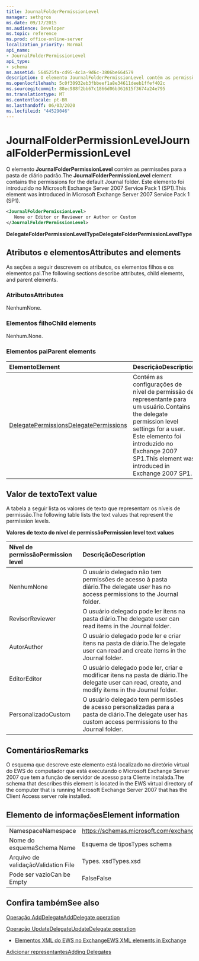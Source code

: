 ```yaml
---
title: JournalFolderPermissionLevel
manager: sethgros
ms.date: 09/17/2015
ms.audience: Developer
ms.topic: reference
ms.prod: office-online-server
localization_priority: Normal
api_name:
- JournalFolderPermissionLevel
api_type:
- schema
ms.assetid: 564525fa-cd95-4c1a-9d6c-3806be664579
description: O elemento JournalFolderPermissionLevel contém as permissões para a pasta de diário padrão. Este elemento foi introduzido no Microsoft Exchange Server 2007 Service Pack 1 (SP1).
ms.openlocfilehash: 5c0f30932eb3fbbeef1a8e34611deeb1ffef402c
ms.sourcegitcommit: 88ec988f2bb67c1866d06b361615f3674a24e795
ms.translationtype: MT
ms.contentlocale: pt-BR
ms.lasthandoff: 06/03/2020
ms.locfileid: "44529046"
---
```

# <a name="journalfolderpermissionlevel"></a><span data-ttu-id="dc758-104">JournalFolderPermissionLevel</span><span class="sxs-lookup"><span data-stu-id="dc758-104">JournalFolderPermissionLevel</span></span>

<span data-ttu-id="dc758-105">O elemento **JournalFolderPermissionLevel** contém as permissões para a pasta de diário padrão.</span><span class="sxs-lookup"><span data-stu-id="dc758-105">The **JournalFolderPermissionLevel** element contains the permissions for the default Journal folder.</span></span> <span data-ttu-id="dc758-106">Este elemento foi introduzido no Microsoft Exchange Server 2007 Service Pack 1 (SP1).</span><span class="sxs-lookup"><span data-stu-id="dc758-106">This element was introduced in Microsoft Exchange Server 2007 Service Pack 1 (SP1).</span></span> 
  
```xml
<JournalFolderPermissionLevel>
   None or Editor or Reviewer or Author or Custom
</JournalFolderPermissionLevel>
```

 <span data-ttu-id="dc758-107">**DelegateFolderPermissionLevelType**</span><span class="sxs-lookup"><span data-stu-id="dc758-107">**DelegateFolderPermissionLevelType**</span></span>
## <a name="attributes-and-elements"></a><span data-ttu-id="dc758-108">Atributos e elementos</span><span class="sxs-lookup"><span data-stu-id="dc758-108">Attributes and elements</span></span>

<span data-ttu-id="dc758-109">As seções a seguir descrevem os atributos, os elementos filhos e os elementos pai.</span><span class="sxs-lookup"><span data-stu-id="dc758-109">The following sections describe attributes, child elements, and parent elements.</span></span>
  
### <a name="attributes"></a><span data-ttu-id="dc758-110">Atributos</span><span class="sxs-lookup"><span data-stu-id="dc758-110">Attributes</span></span>

<span data-ttu-id="dc758-111">Nenhum</span><span class="sxs-lookup"><span data-stu-id="dc758-111">None.</span></span>
  
### <a name="child-elements"></a><span data-ttu-id="dc758-112">Elementos filho</span><span class="sxs-lookup"><span data-stu-id="dc758-112">Child elements</span></span>

<span data-ttu-id="dc758-113">Nenhum.</span><span class="sxs-lookup"><span data-stu-id="dc758-113">None.</span></span>
  
### <a name="parent-elements"></a><span data-ttu-id="dc758-114">Elementos pai</span><span class="sxs-lookup"><span data-stu-id="dc758-114">Parent elements</span></span>

|<span data-ttu-id="dc758-115">**Elemento**</span><span class="sxs-lookup"><span data-stu-id="dc758-115">**Element**</span></span>|<span data-ttu-id="dc758-116">**Descrição**</span><span class="sxs-lookup"><span data-stu-id="dc758-116">**Description**</span></span>|
|:-----|:-----|
|[<span data-ttu-id="dc758-117">DelegatePermissions</span><span class="sxs-lookup"><span data-stu-id="dc758-117">DelegatePermissions</span></span>](delegatepermissions.md) <br/> |<span data-ttu-id="dc758-118">Contém as configurações de nível de permissão de representante para um usuário.</span><span class="sxs-lookup"><span data-stu-id="dc758-118">Contains the delegate permission level settings for a user.</span></span> <span data-ttu-id="dc758-119">Este elemento foi introduzido no Exchange 2007 SP1.</span><span class="sxs-lookup"><span data-stu-id="dc758-119">This element was introduced in Exchange 2007 SP1.</span></span>  <br/> |
   
## <a name="text-value"></a><span data-ttu-id="dc758-120">Valor de texto</span><span class="sxs-lookup"><span data-stu-id="dc758-120">Text value</span></span>

<span data-ttu-id="dc758-121">A tabela a seguir lista os valores de texto que representam os níveis de permissão.</span><span class="sxs-lookup"><span data-stu-id="dc758-121">The following table lists the text values that represent the permission levels.</span></span>
  
<span data-ttu-id="dc758-122">**Valores de texto do nível de permissão**</span><span class="sxs-lookup"><span data-stu-id="dc758-122">**Permission level text values**</span></span>

|<span data-ttu-id="dc758-123">**Nível de permissão**</span><span class="sxs-lookup"><span data-stu-id="dc758-123">**Permission level**</span></span>|<span data-ttu-id="dc758-124">**Descrição**</span><span class="sxs-lookup"><span data-stu-id="dc758-124">**Description**</span></span>|
|:-----|:-----|
|<span data-ttu-id="dc758-125">Nenhum</span><span class="sxs-lookup"><span data-stu-id="dc758-125">None</span></span>  <br/> |<span data-ttu-id="dc758-126">O usuário delegado não tem permissões de acesso à pasta diário.</span><span class="sxs-lookup"><span data-stu-id="dc758-126">The delegate user has no access permissions to the Journal folder.</span></span>  <br/> |
|<span data-ttu-id="dc758-127">Revisor</span><span class="sxs-lookup"><span data-stu-id="dc758-127">Reviewer</span></span>  <br/> |<span data-ttu-id="dc758-128">O usuário delegado pode ler itens na pasta diário.</span><span class="sxs-lookup"><span data-stu-id="dc758-128">The delegate user can read items in the Journal folder.</span></span>  <br/> |
|<span data-ttu-id="dc758-129">Autor</span><span class="sxs-lookup"><span data-stu-id="dc758-129">Author</span></span>  <br/> |<span data-ttu-id="dc758-130">O usuário delegado pode ler e criar itens na pasta de diário.</span><span class="sxs-lookup"><span data-stu-id="dc758-130">The delegate user can read and create items in the Journal folder.</span></span>  <br/> |
|<span data-ttu-id="dc758-131">Editor</span><span class="sxs-lookup"><span data-stu-id="dc758-131">Editor</span></span>  <br/> |<span data-ttu-id="dc758-132">O usuário delegado pode ler, criar e modificar itens na pasta de diário.</span><span class="sxs-lookup"><span data-stu-id="dc758-132">The delegate user can read, create, and modify items in the Journal folder.</span></span>  <br/> |
|<span data-ttu-id="dc758-133">Personalizado</span><span class="sxs-lookup"><span data-stu-id="dc758-133">Custom</span></span>  <br/> |<span data-ttu-id="dc758-134">O usuário delegado tem permissões de acesso personalizadas para a pasta de diário.</span><span class="sxs-lookup"><span data-stu-id="dc758-134">The delegate user has custom access permissions to the Journal folder.</span></span>  <br/> |
   
## <a name="remarks"></a><span data-ttu-id="dc758-135">Comentários</span><span class="sxs-lookup"><span data-stu-id="dc758-135">Remarks</span></span>

<span data-ttu-id="dc758-136">O esquema que descreve este elemento está localizado no diretório virtual do EWS do computador que está executando o Microsoft Exchange Server 2007 que tem a função de servidor de acesso para Cliente instalada.</span><span class="sxs-lookup"><span data-stu-id="dc758-136">The schema that describes this element is located in the EWS virtual directory of the computer that is running Microsoft Exchange Server 2007 that has the Client Access server role installed.</span></span>
  
## <a name="element-information"></a><span data-ttu-id="dc758-137">Elemento de informações</span><span class="sxs-lookup"><span data-stu-id="dc758-137">Element information</span></span>

|||
|:-----|:-----|
|<span data-ttu-id="dc758-138">Namespace</span><span class="sxs-lookup"><span data-stu-id="dc758-138">Namespace</span></span>  <br/> |https://schemas.microsoft.com/exchange/services/2006/types  <br/> |
|<span data-ttu-id="dc758-139">Nome do esquema</span><span class="sxs-lookup"><span data-stu-id="dc758-139">Schema Name</span></span>  <br/> |<span data-ttu-id="dc758-140">Esquema de tipos</span><span class="sxs-lookup"><span data-stu-id="dc758-140">Types schema</span></span>  <br/> |
|<span data-ttu-id="dc758-141">Arquivo de validação</span><span class="sxs-lookup"><span data-stu-id="dc758-141">Validation File</span></span>  <br/> |<span data-ttu-id="dc758-142">Types. xsd</span><span class="sxs-lookup"><span data-stu-id="dc758-142">Types.xsd</span></span>  <br/> |
|<span data-ttu-id="dc758-143">Pode ser vazio</span><span class="sxs-lookup"><span data-stu-id="dc758-143">Can be Empty</span></span>  <br/> |<span data-ttu-id="dc758-144">False</span><span class="sxs-lookup"><span data-stu-id="dc758-144">False</span></span>  <br/> |
   
## <a name="see-also"></a><span data-ttu-id="dc758-145">Confira também</span><span class="sxs-lookup"><span data-stu-id="dc758-145">See also</span></span>



[<span data-ttu-id="dc758-146">Operação AddDelegate</span><span class="sxs-lookup"><span data-stu-id="dc758-146">AddDelegate operation</span></span>](adddelegate-operation.md)
  
[<span data-ttu-id="dc758-147">Operação UpdateDelegate</span><span class="sxs-lookup"><span data-stu-id="dc758-147">UpdateDelegate operation</span></span>](updatedelegate-operation.md)


- [<span data-ttu-id="dc758-148">Elementos XML do EWS no Exchange</span><span class="sxs-lookup"><span data-stu-id="dc758-148">EWS XML elements in Exchange</span></span>](ews-xml-elements-in-exchange.md)


[<span data-ttu-id="dc758-149">Adicionar representantes</span><span class="sxs-lookup"><span data-stu-id="dc758-149">Adding Delegates</span></span>](https://msdn.microsoft.com/library/3a744150-66a3-4a13-9433-793603ba5038%28Office.15%29.aspx)

